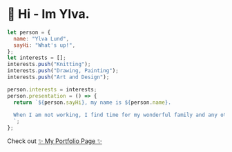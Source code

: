 # 👋 Hi - Im Ylva.

```javascript
let person = {
  name: "Ylva Lund",
  sayHi: "What's up!",
};
let interests = [];
interests.push("Knitting");
interests.push("Drawing, Painting");
interests.push("Art and Design");

person.interests = interests;
person.presentation = () => {
  return `${person.sayHi}, my name is ${person.name}.
  
  When I am not working, I find time for my wonderful family and any other free-time I like to use on ${person.interests.map((i) => i)}
  `;
};
```

Check out [✨ My Portfolio Page ✨](https://ylvasportfolio.netlify.app/)


<!--
**YlvaLund/YlvaLund** is a ✨ _special_ ✨ repository because its `README.md` (this file) appears on your GitHub profile.

Here are some ideas to get you started:

- 🔭 I’m currently working on ...
- 🌱 I’m currently learning ...
- 👯 I’m looking to collaborate on ...
- 🤔 I’m looking for help with ...
- 💬 Ask me about ...
- 📫 How to reach me: ...
- 😄 Pronouns: ...
- ⚡ Fun fact: ...
-->
